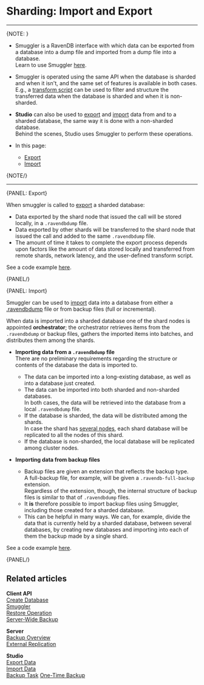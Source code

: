 ﻿# Sharding: Import and Export
---

{NOTE: }

* Smuggler is a RavenDB interface with which data can be 
  exported from a database into a dump file and imported 
  from a dump file into a database.  
  Learn to use Smuggler [here](../../../client-api/smuggler/what-is-smuggler).  

* Smuggler is operated using the same API when the database 
  is sharded and when it isn't, and the same set of features 
  is available in both cases.  
  E.g., a [transform script](../../../client-api/smuggler/what-is-smuggler#transformscript) 
  can be used to filter and structure the transferred data 
  when the database is sharded and when it is non-sharded.  

* **Studio** can also be used to 
  [export](../../../studio/database/tasks/export-database) 
  and [import](../../../studio/database/tasks/import-data/import-data-file) 
  data from and to a sharded database, the same way it is 
  done with a non-sharded database.  
  Behind the scenes, Studio uses Smuggler to perform these operations.  

* In this page:  
  * [Export](../../../sharding/client-api/smuggler/import-and-export#export)  
  * [Import](../../../sharding/client-api/smuggler/import-and-export#import)  

{NOTE/}

---

{PANEL: Export}

When smuggler is called to 
[export](../../../client-api/smuggler/what-is-smuggler#export) 
a sharded database:  

* Data exported by the shard node that issued the call will be stored 
  locally, in a `.ravendbdump` file.  
* Data exported by other shards will be transferred to the shard 
  node that issued the call and added to the same `.ravendbdump` file.  
* The amount of time it takes to complete the export process depends 
  upon factors like the amount of data stored locally and transferred 
  from remote shards, network latency, and the user-defined transform script.  

See a code example [here](../../../client-api/smuggler/what-is-smuggler#example).  

{PANEL/}

{PANEL: Import}

Smuggler can be used to [import](../../../client-api/smuggler/what-is-smuggler#import) 
data into a database from either a [.ravendbdump](../../../sharding/client-api/smuggler/import-and-export#export) 
file or from backup files (full or incremental).  

When data is imported into a sharded database one of the shard nodes 
is appointed **orchestrator**; the orchestrator retrieves items from 
the `.ravendbdump` or backup files, gathers the imported items into 
batches, and distributes them among the shards.  

* **Importing data from a `.ravendbdump` file**  
  There are no preliminary requirements regarding the structure 
  or contents of the database the data is imported to.  
   * The data can be imported into a long-existing database, 
     as well as into a database just created.  
   * The data can be imported into both sharded and non-sharded databases.  
     In both cases, the data will be retrieved into the database from 
     a local `.ravendbdump` file.  
   * If the database is sharded, the data will be distributed among the shards.  
     In case the shard has [several nodes](../../../sharding/overview#shard-replication), 
     each shard database will be replicated to all the nodes of this shard.  
   * If the database is non-sharded, the local database will be replicated 
     among cluster nodes.  

* **Importing data from backup files**  
   * Backup files are given an extension that reflects the backup type.  
     A full-backup file, for example, will be given a `.ravendb-full-backup` 
     extension.  
     Regardless of the extension, though, the internal structure of backup 
     files is similar to that of `.ravendbdump` files.  
   * It **is** therefore possible to import backup files using Smuggler, 
     including those created for a sharded database.  
   * This can be helpful in many ways. We can, for example, divide the 
     data that is currently held by a sharded database, between several 
     databases, by creating new databases and importing into each of them 
     the backup made by a single shard.  

See a code example [here](../../../client-api/smuggler/what-is-smuggler#example-1).  

{PANEL/}

## Related articles

**Client API**  
[Create Database](../../../client-api/operations/server-wide/create-database)  
[Smuggler](../../../client-api/smuggler/what-is-smuggler)  
[Restore Operation](../../../client-api/operations/maintenance/backup/restore#restoring-a-database:-configuration-and-execution)  
[Server-Wide Backup](../../../client-api/operations/maintenance/backup/backup#server-wide-backup)  

**Server**  
[Backup Overview](../../../server/ongoing-tasks/backup-overview)  
[External Replication](../../../server/ongoing-tasks/external-replication)  

**Studio**  
[Export Data](../../../studio/database/tasks/export-database)  
[Import Data](../../../studio/database/tasks/import-data/import-data-file)  
[Backup Task](../../../studio/database/tasks/backup-task)
[One-Time Backup](../../../studio/database/tasks/backup-task#manually-creating-one-time-backups)  
